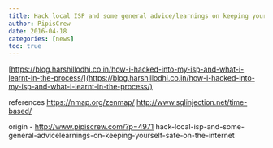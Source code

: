 ```yaml
---
title: Hack local ISP and some general advice/learnings on keeping yourself safe on the Internet
author: PipisCrew
date: 2016-04-18
categories: [news]
toc: true
---
```


[https://blog.harshillodhi.co.in/how-i-hacked-into-my-isp-and-what-i-learnt-in-the-process/](https://blog.harshillodhi.co.in/how-i-hacked-into-my-isp-and-what-i-learnt-in-the-process/)

references
https://nmap.org/zenmap/
http://www.sqlinjection.net/time-based/

origin - http://www.pipiscrew.com/?p=4971 hack-local-isp-and-some-general-advicelearnings-on-keeping-yourself-safe-on-the-internet
